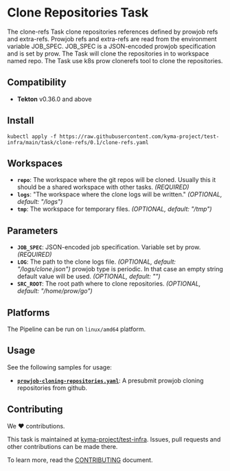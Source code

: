 # Clone Repositories Task

The clone-refs Task clone repositories references defined by prowjob refs and extra-refs.
Prowjob refs and extra-refs are read from the environment variable JOB_SPEC.
JOB_SPEC is a JSON-encoded prowjob specification and is set by prow.
The Task will clone the repositories in to workspace named repo.
The Task use k8s prow clonerefs tool to clone the repositories.

## Compatibility

- **Tekton** v0.36.0 and above

## Install

```shell
kubectl apply -f https://raw.githubusercontent.com/kyma-project/test-infra/main/task/clone-refs/0.1/clone-refs.yaml
```

## Workspaces

- **`repo`**: The workspace where the git repos will be cloned. Usually this it should be a shared workspace with other
  tasks. _(REQUIRED)_
- **`logs`**: "The workspace where the clone logs will be written." _(OPTIONAL, default: "/logs")_
- **`tmp`**: The workspace for temporary files. _(OPTIONAL, default: "/tmp")_

## Parameters

- **`JOB_SPEC`**: JSON-encoded job specification. Variable set by prow. _(REQUIRED)_
- **`LOG`**: The path to the clone logs file. _(OPTIONAL, default: "/logs/clone.json")_
  prowjob type is periodic. In that case an empty string default value will be used. _(OPTIONAL, default: "")_
- **`SRC_ROOT`**: The root path where to clone repositories. _(OPTIONAL, default: "/home/prow/go")_

## Platforms

The Pipeline can be run on `linux/amd64` platform.

## Usage

See the following samples for usage:

- **[`prowjob-cloning-repositories.yaml`](samples/prowjob-cloning-repositories.yaml)**: A presubmit prowjob cloning
  repositories from github.

## Contributing

We ❤ contributions.

This task is maintained at [kyma-project/test-infra](https://github.com/kyma-project/test-infra). Issues, pull requests
and other contributions can be made there.

To learn more, read the [CONTRIBUTING][contributing] document.

[contributing]: https://github.com/kyma-project/test-infra/blob/main/CONTRIBUTING.md
